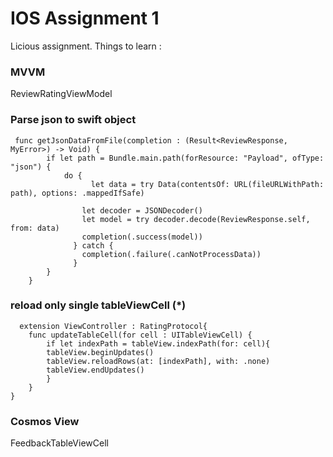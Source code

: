 # IOS Assignment 1
Licious assignment.
Things to learn :
### MVVM
ReviewRatingViewModel

### Parse json to swift object
```
 func getJsonDataFromFile(completion : (Result<ReviewResponse, MyError>) -> Void) {
        if let path = Bundle.main.path(forResource: "Payload", ofType: "json") {
            do {
                  let data = try Data(contentsOf: URL(fileURLWithPath: path), options: .mappedIfSafe)
                
                let decoder = JSONDecoder()
                let model = try decoder.decode(ReviewResponse.self, from: data)
                completion(.success(model))
              } catch {
                completion(.failure(.canNotProcessData))
              }
        }
    }
```

### reload only single tableViewCell (*)
```
  extension ViewController : RatingProtocol{
    func updateTableCell(for cell : UITableViewCell) {
        if let indexPath = tableView.indexPath(for: cell){
        tableView.beginUpdates()
        tableView.reloadRows(at: [indexPath], with: .none)
        tableView.endUpdates()
        }
    }
}
```
### Cosmos View
FeedbackTableViewCell
